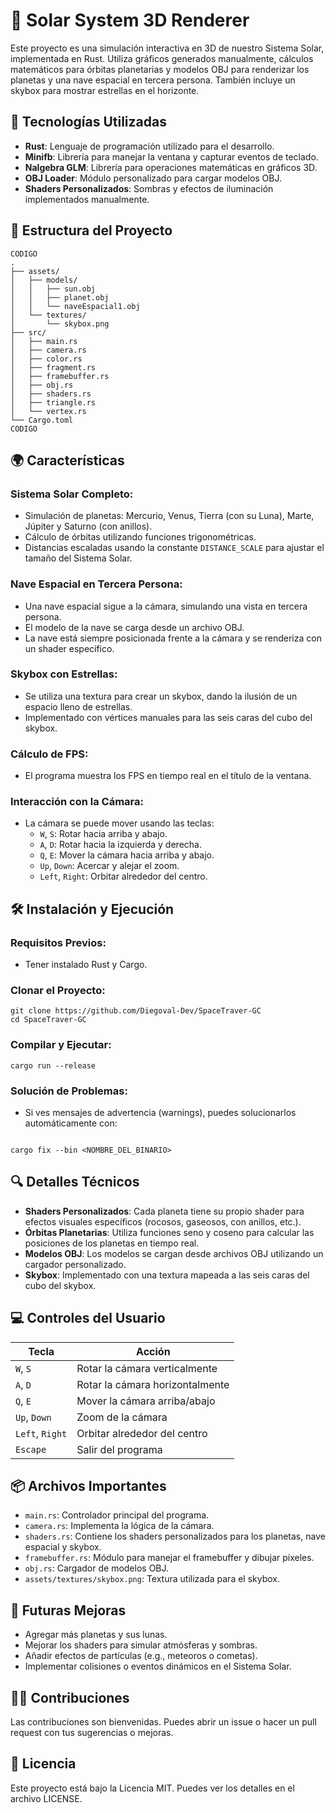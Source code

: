 # 🌌 Solar System 3D Renderer

Este proyecto es una simulación interactiva en 3D de nuestro Sistema Solar, implementada en Rust. Utiliza gráficos generados manualmente, cálculos matemáticos para órbitas planetarias y modelos OBJ para renderizar los planetas y una nave espacial en tercera persona. También incluye un skybox para mostrar estrellas en el horizonte.

## 🚀 Tecnologías Utilizadas

- **Rust**: Lenguaje de programación utilizado para el desarrollo.
- **Minifb**: Librería para manejar la ventana y capturar eventos de teclado.
- **Nalgebra GLM**: Librería para operaciones matemáticas en gráficos 3D.
- **OBJ Loader**: Módulo personalizado para cargar modelos OBJ.
- **Shaders Personalizados**: Sombras y efectos de iluminación implementados manualmente.

## 📂 Estructura del Proyecto

```
CODIGO
.
├── assets/
│   ├── models/
│   │   ├── sun.obj
│   │   ├── planet.obj
│   │   └── naveEspacial1.obj
│   └── textures/
│       └── skybox.png
├── src/
│   ├── main.rs
│   ├── camera.rs
│   ├── color.rs
│   ├── fragment.rs
│   ├── framebuffer.rs
│   ├── obj.rs
│   ├── shaders.rs
│   ├── triangle.rs
│   └── vertex.rs
└── Cargo.toml
CODIGO
```

## 🌍 Características

### Sistema Solar Completo:

- Simulación de planetas: Mercurio, Venus, Tierra (con su Luna), Marte, Júpiter y Saturno (con anillos).
- Cálculo de órbitas utilizando funciones trigonométricas.
- Distancias escaladas usando la constante `DISTANCE_SCALE` para ajustar el tamaño del Sistema Solar.

### Nave Espacial en Tercera Persona:

- Una nave espacial sigue a la cámara, simulando una vista en tercera persona.
- El modelo de la nave se carga desde un archivo OBJ.
- La nave está siempre posicionada frente a la cámara y se renderiza con un shader específico.

### Skybox con Estrellas:

- Se utiliza una textura para crear un skybox, dando la ilusión de un espacio lleno de estrellas.
- Implementado con vértices manuales para las seis caras del cubo del skybox.

### Cálculo de FPS:

- El programa muestra los FPS en tiempo real en el título de la ventana.

### Interacción con la Cámara:

- La cámara se puede mover usando las teclas:
  - `W`, `S`: Rotar hacia arriba y abajo.
  - `A`, `D`: Rotar hacia la izquierda y derecha.
  - `Q`, `E`: Mover la cámara hacia arriba y abajo.
  - `Up`, `Down`: Acercar y alejar el zoom.
  - `Left`, `Right`: Orbitar alrededor del centro.

## 🛠️ Instalación y Ejecución

### Requisitos Previos:

- Tener instalado Rust y Cargo.

### Clonar el Proyecto:

```
git clone https://github.com/Diegoval-Dev/SpaceTraver-GC
cd SpaceTraver-GC
```

### Compilar y Ejecutar:

```
cargo run --release

```

### Solución de Problemas:

- Si ves mensajes de advertencia (warnings), puedes solucionarlos automáticamente con:

```

cargo fix --bin <NOMBRE_DEL_BINARIO>

```

## 🔍 Detalles Técnicos

- **Shaders Personalizados**: Cada planeta tiene su propio shader para efectos visuales específicos (rocosos, gaseosos, con anillos, etc.).
- **Órbitas Planetarias**: Utiliza funciones seno y coseno para calcular las posiciones de los planetas en tiempo real.
- **Modelos OBJ**: Los modelos se cargan desde archivos OBJ utilizando un cargador personalizado.
- **Skybox**: Implementado con una textura mapeada a las seis caras del cubo del skybox.

## 💻 Controles del Usuario

| Tecla       | Acción                          |
|-------------|---------------------------------|
| `W`, `S`    | Rotar la cámara verticalmente   |
| `A`, `D`    | Rotar la cámara horizontalmente |
| `Q`, `E`    | Mover la cámara arriba/abajo    |
| `Up`, `Down`| Zoom de la cámara               |
| `Left`, `Right` | Orbitar alrededor del centro |
| `Escape`    | Salir del programa              |

## 📦 Archivos Importantes

- `main.rs`: Controlador principal del programa.
- `camera.rs`: Implementa la lógica de la cámara.
- `shaders.rs`: Contiene los shaders personalizados para los planetas, nave espacial y skybox.
- `framebuffer.rs`: Módulo para manejar el framebuffer y dibujar píxeles.
- `obj.rs`: Cargador de modelos OBJ.
- `assets/textures/skybox.png`: Textura utilizada para el skybox.

## 🌟 Futuras Mejoras

- Agregar más planetas y sus lunas.
- Mejorar los shaders para simular atmósferas y sombras.
- Añadir efectos de partículas (e.g., meteoros o cometas).
- Implementar colisiones o eventos dinámicos en el Sistema Solar.

## 👨‍💻 Contribuciones

Las contribuciones son bienvenidas. Puedes abrir un issue o hacer un pull request con tus sugerencias o mejoras.

## 📝 Licencia

Este proyecto está bajo la Licencia MIT. Puedes ver los detalles en el archivo LICENSE.